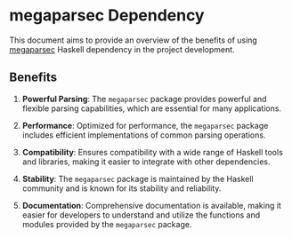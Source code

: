 # megaparsec Dependency

This document aims to provide an overview of the benefits of using [megaparsec](https://hackage.haskell.org/package/megaparsec) Haskell dependency in the project development.

## Benefits

1. **Powerful Parsing**: The `megaparsec` package provides powerful and flexible parsing capabilities, which are essential for many applications.

2. **Performance**: Optimized for performance, the `megaparsec` package includes efficient implementations of common parsing operations.

3. **Compatibility**: Ensures compatibility with a wide range of Haskell tools and libraries, making it easier to integrate with other dependencies.

4. **Stability**: The `megaparsec` package is maintained by the Haskell community and is known for its stability and reliability.

5. **Documentation**: Comprehensive documentation is available, making it easier for developers to understand and utilize the functions and modules provided by the `megaparsec` package.
